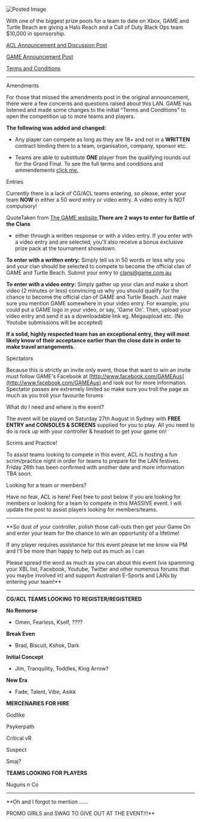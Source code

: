 ![Posted Image](http://www.game.com.au/UserFiles/WebStores/2011/botc/BattleoftheClans_home.jpg)




With one of the biggest prize pools for a team to date on Xbox, GAME and Turtle Beach are giving a Halo Reach and a Call of Duty Black Ops team $10,000 in sponsorship.






[ACL Announcement and Discussion Post](http://www.aclpro.com.au/forums/topic/13066-battle-of-the-clans-win-10k-sponsorship-thanks-to-game/)


[GAME Announcement Post](http://www.game.com.au/battleoftheclans)


[Terms and Conditions](http://www.game.com.au/UserFiles/WebStores/2011/botc/BATTLE%20OF%20THE%20CLANS%20-%20Ts%20and%20Cs%20(2).pdf)





****



Amendments

For those that missed the amendments post in the original announcement, there were a few concerns and questions raised about this LAN. GAME has listened and made some changes to the initial "Terms and Conditions" to open the competition up to more teams and players.



**The following was added and changed:**





- Any player can compete as long as they are 18+ and not in a 
**WRITTEN**
 contract binding them to a team, organisation,  company, sponsor etc.


- Teams are able to substitute 
**ONE**
 player from the qualifying rounds out for the Grand Final. To see the full terms and conditions and ammendements 
[click me.](http://www.game.com.au/UserFiles/WebStores/2011/botc/BATTLE%20OF%20THE%20CLANS%20-%20Ts%20and%20Cs%20(2).pdf)








Entries

Currently there is a lack of CG/ACL teams entering, so please, enter your team
**NOW**
 in either a 50 word entry or video entry. A video entry is NOT compulsory!






QuoteTaken from 
[The GAME website.](http://www.game.com.au/battleoftheclans)**There are 2 ways to enter for Battle of the Clans**
 - either through a written response or with a video entry. If you enter with a video entry and are selected, you'll also receive a bonus exclusive prize pack at the tournament showdown.






**To enter with a written entry:**
 Simply tell us in 50 words or less why you and your clan should be selected to compete to become the official clan of GAME and Turtle Beach. Submit your entry to clans@game.com.au






**To enter with a video entry:**
 Simply gather up your clan and make a short video (2 minutes or less) convincing us why you should qualify for the chance to become the official clan of GAME and Turtle Beach. Just make sure you mention GAME somewhere in your video entry. For example, you could put a GAME logo in your video, or say, 'Game On'. Then, upload your video entry and send it as a downloadable link eg. Megaupload etc. (No Youtube submissions will be accepted)





**If a solid, highly respected team has an exceptional entry, they will most likely know of their acceptance earlier than the close date in order to make travel arrangements.**








Spectators

Because this is strictly an invite only event, those that want to win an invite must follow GAME's Facebook at 
[http://www.facebook.com/GAMEAus](http://www.facebook.com/GAMEAus) and look out for more information. Spectator passes are extremely limited so make sure you troll the page as much as you troll your favourite forums









What do I need and where is the event?

The event will be played on Saturday 27th August in Sydney with
**FREE ENTRY and CONSOLES & SCREENS**
 supplied for you to play. All you need to do is rock up with your controller & headset to get your game on!









Scrims and Practice!

To assist teams looking to compete in this event, ACL is hosting a fun scrim/practice night in order for teams to prepare for the LAN festives. Friday 26th has been confirmed with another date and more information TBA soon.









Looking for a team or members?

Have no fear, ACL is here! Feel free to post below if you are looking for members or looking for a team to compete in this MASSIVE event. I will update the post to assist players looking for members/teams.






****



**So dust of your controller, polish those call-outs then get your Game On and enter your team for the chance to win an opportunity of a lifetime!





If any player requires assistance for this event please let me know via PM and I'll be more than happy to help out as much as I can





Please spread the word as much as you can about this event (via spamming your XBL list, Facebook, Youtube, Twitter and other numerous forums that you maybe involved in) and support Australian E-Sports and LANs by entering your team!**






****



**CG/ACL TEAMS LOOKING TO REGISTER/REGISTERED**





**No Remorse**
 - Omen, Fearless, Kself, ????



**Break Even**
 - Brad, Biscuit, Kshok, Dark



**Initial Concept**
 - Jim, Tranquility, Toddles, King Arrow? 



**New Era**
 - Fade, Talent, Vibe, Asikk






**MERCENARIES FOR HIRE**




Godlike


Psykerpath


Critical vR


Suspect


Smaj?






**TEAMS LOOKING FOR PLAYERS**




Nuguns n Co






****



**Oh and I forgot to mention ......


PROMO GIRLS and SWAG TO GIVE OUT AT THE EVENT!!!**
